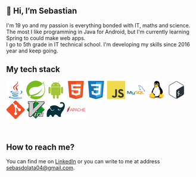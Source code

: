 ## 👋 Hi, I’m Sebastian
<p>I'm 19 yo and my passion is everything bonded with IT, maths and science.<br />
The most I like programming in Java for Android, but I'm currently learning Spring to could make web apps.<br />
I go to 5th grade in IT technical school. I'm developing my skills since 2016 year and keep going.</p>

## My tech stack
<p>
<img src="https://raw.githubusercontent.com/devicons/devicon/master/icons/java/java-original.svg" alt="java" width="50px" height="50px" />
<img src="https://raw.githubusercontent.com/devicons/devicon/master/icons/spring/spring-original.svg" alt="spring" width="50px" height="50px" />
<img src="https://raw.githubusercontent.com/devicons/devicon/master/icons/android/android-original.svg" alt="android" width="50px" height="50px" />
<img src="https://raw.githubusercontent.com/devicons/devicon/master/icons/html5/html5-original.svg" alt="html" width="50px" height="50px" />
<img src="https://raw.githubusercontent.com/devicons/devicon/master/icons/css3/css3-original.svg" alt="css" width="50px" height="50px" />
<img src="https://raw.githubusercontent.com/devicons/devicon/master/icons/javascript/javascript-original.svg" alt="js" width="50px" height="50px" />
<img src="https://raw.githubusercontent.com/devicons/devicon/master/icons/mysql/mysql-original-wordmark.svg" alt="mysql" width="50px" height="50px" />
<img src="https://raw.githubusercontent.com/devicons/devicon/master/icons/linux/linux-original.svg" alt="linux" width="50px" height="50px" />
<img src="https://raw.githubusercontent.com/devicons/devicon/master/icons/bash/bash-original.svg" alt="bash" width="50px" height="50px" />
<img src="https://raw.githubusercontent.com/devicons/devicon/master/icons/git/git-original.svg" alt="git" width="50px" height="50px" />
<img src="https://raw.githubusercontent.com/devicons/devicon/master/icons/vim/vim-original.svg" alt="vim" width="50px" height="50px" />
<img src="https://raw.githubusercontent.com/devicons/devicon/master/icons/gradle/gradle-plain.svg" alt="gradle" width="50px" height="50px" />
<img src="https://raw.githubusercontent.com/devicons/devicon/master/icons/apache/apache-original-wordmark.svg" alt="apache" width="50px" height="50px" />
</p>
<br />

## How to reach me?
<p>You can find me on <a href="https://www.linkedin.com/in/sebastian-dolata/" target="_blank">LinkedIn</a> or you can write to me at address <a href="mailto:sebasdolata04@gmail.com" target="_blank">sebasdolata04@gmail.com</a>.</p>
